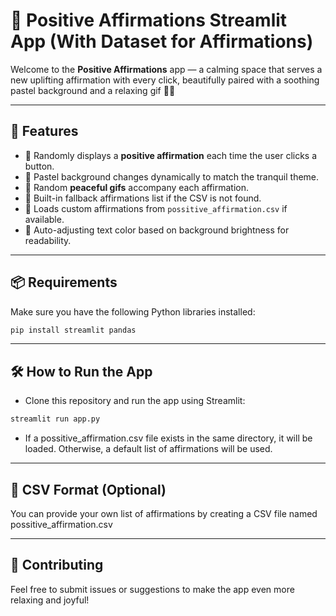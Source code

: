 # 🌟 Positive Affirmations Streamlit App (With Dataset for Affirmations)

Welcome to the **Positive Affirmations** app — a calming space that serves a new uplifting affirmation with every click, beautifully paired with a soothing pastel background and a relaxing gif 🌈✨

---

## 🚀 Features

- 🎯 Randomly displays a **positive affirmation** each time the user clicks a button.
- 🎨 Pastel background changes dynamically to match the tranquil theme.
- 📸 Random **peaceful gifs** accompany each affirmation.
- 🧠 Built-in fallback affirmations list if the CSV is not found.
- 📁 Loads custom affirmations from `possitive_affirmation.csv` if available.
- 💬 Auto-adjusting text color based on background brightness for readability.

---

## 📦 Requirements
Make sure you have the following Python libraries installed:
```bash
pip install streamlit pandas
```

---

## 🛠️ How to Run the App
- Clone this repository and run the app using Streamlit:
```bash
streamlit run app.py
```
- If a possitive_affirmation.csv file exists in the same directory, it will be loaded. Otherwise, a default list of affirmations will be used.

---

## 🧘 CSV Format (Optional)
You can provide your own list of affirmations by creating a CSV file named possitive_affirmation.csv

---

## 🙌 Contributing
Feel free to submit issues or suggestions to make the app even more relaxing and joyful!
